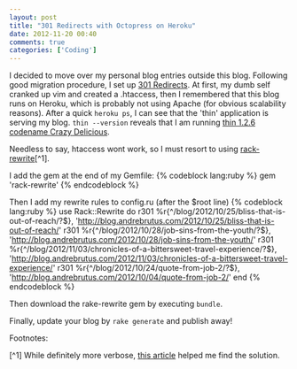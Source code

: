 ```yaml
---
layout: post
title: "301 Redirects with Octopress on Heroku"
date: 2012-11-20 00:40
comments: true
categories: ['Coding'] 
---
```

I decided to move over my personal blog entries outside this blog. Following good migration procedure, I set up [301 Redirects](http://support.google.com/webmasters/bin/answer.py?hl=en&answer=93633). At first, my dumb self cranked up vim and created a .htaccess, then I remembered that this blog runs on Heroku, which is probably not using Apache (for obvious scalability reasons). After a quick ```heroku ps```, I can see that the 'thin' application is serving my blog. ```thin --version``` reveals that I am running [thin 1.2.6 codename Crazy Delicious](http://code.macournoyer.com/thin/). 

Needless to say, htaccess wont work, so I must resort to using [rack-rewrite](https://github.com/jtrupiano/rack-rewrite)[^1].

I add the gem at the end of my Gemfile:
{% codeblock lang:ruby %}
gem 'rack-rewrite'
{% endcodeblock %}


Then I add my rewrite rules to config.ru (after the $root line)
{% codeblock lang:ruby %}
use Rack::Rewrite do
	r301 %r{^/blog/2012/10/25/bliss-that-is-out-of-reach/?$}, 'http://blog.andrebrutus.com/2012/10/25/bliss-that-is-out-of-reach/'
	r301 %r{^/blog/2012/10/28/job-sins-from-the-youth/?$}, 'http://blog.andrebrutus.com/2012/10/28/job-sins-from-the-youth/'
	r301 %r{^/blog/2012/11/03/chronicles-of-a-bittersweet-travel-experience/?$}, 'http://blog.andrebrutus.com/2012/11/03/chronicles-of-a-bittersweet-travel-experience/'
	r301 %r{^/blog/2012/10/24/quote-from-job-2/?$}, 'http://blog.andrebrutus.com/2012/10/04/quote-from-job-2/'
end
{% endcodeblock %}

Then download the rake-rewrite gem by executing ```bundle```. 

Finally, update your blog by ```rake generate``` and publish away!

Footnotes:

[^1] While definitely more verbose, <a href="http://adamwiggall.com/blog/2012/01/05/redirects-octopress-and-heroku" target="_blank">this article</a> helped me find the solution.
